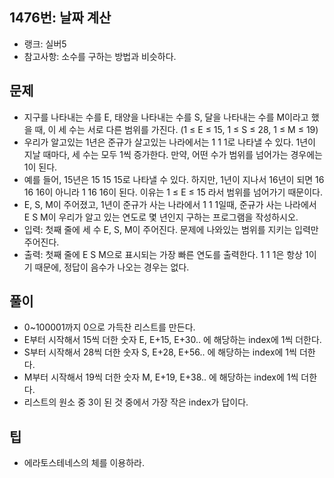 <h2>1476번: 날짜 계산</h2>
<ul>
  <li>랭크: 실버5</li>
  <li>참고사항: 소수를 구하는 방법과 비슷하다.</li>
</ul>
<h2>문제</h2>
<ul>
  <li>지구를 나타내는 수를 E, 태양을 나타내는 수를 S, 달을 나타내는 수를 M이라고 했을 때, 이 세 수는 서로 다른 범위를 가진다. (1 ≤ E ≤ 15, 1 ≤ S ≤ 28, 1 ≤ M ≤ 19)
  <li>우리가 알고있는 1년은 준규가 살고있는 나라에서는 1 1 1로 나타낼 수 있다. 1년이 지날 때마다, 세 수는 모두 1씩 증가한다. 만약, 어떤 수가 범위를 넘어가는 경우에는 1이 된다.</li>
  <li>예를 들어, 15년은 15 15 15로 나타낼 수 있다. 하지만, 1년이 지나서 16년이 되면 16 16 16이 아니라 1 16 16이 된다. 이유는 1 ≤ E ≤ 15 라서 범위를 넘어가기 때문이다.</li>
  <li>E, S, M이 주어졌고, 1년이 준규가 사는 나라에서 1 1 1일때, 준규가 사는 나라에서 E S M이 우리가 알고 있는 연도로 몇 년인지 구하는 프로그램을 작성하시오.</li>
  <li>입력: 첫째 줄에 세 수 E, S, M이 주어진다. 문제에 나와있는 범위를 지키는 입력만 주어진다.</li>
  <li>출력: 첫째 줄에 E S M으로 표시되는 가장 빠른 연도를 출력한다. 1 1 1은 항상 1이기 때문에, 정답이 음수가 나오는 경우는 없다.</li>
</ul>
<h2>풀이</h2>
<ul>
  <li>0~100001까지 0으로 가득찬 리스트를 만든다.</li>
  <li>E부터 시작해서 15씩 더한 숫자 E, E+15, E+30.. 에 해당하는 index에 1씩 더한다.</li>
  <li>S부터 시작해서 28씩 더한 숫자 S, E+28, E+56.. 에 해당하는 index에 1씩 더한다.</li>
  <li>M부터 시작해서 19씩 더한 숫자 M, E+19, E+38.. 에 해당하는 index에 1씩 더한다.</li>
  <li>리스트의 원소 중 3이 된 것 중에서 가장 작은 index가 답이다.</li>
</ul>
<h2>팁</h2>
<ul>
  <li>에라토스테네스의 체를 이용하라.</li>
</ul>
